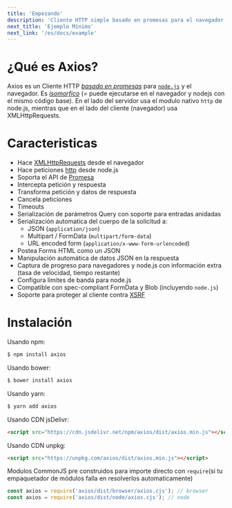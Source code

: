 ```yaml
---
title: 'Empezando'
description: 'Cliente HTTP simple basado en promesas para el navegador y node.js'
next_title: 'Ejemplo Mínimo'
next_link: '/es/docs/example'
---
```


# ¿Qué es Axios?
Axios es un Cliente HTTP *[basado en promesas](https://javascript.info/promise-basics)* para [`node.js`](https://nodejs.org) y el navegador. Es *[isomorfico](https://www.lullabot.com/articles/what-is-an-isomorphic-application)* (= puede ejecutarse en el navegador y nodejs con el mismo código base). En el lado del servidor usa el modulo nativo `http` de node.js, mientras que en el lado del cliente (navegador) usa XMLHttpRequests.

# Caracteristicas

- Hace [XMLHttpRequests](https://developer.mozilla.org/en-US/docs/Web/API/XMLHttpRequest) desde el navegador
- Hace peticiones [http](http://nodejs.org/api/http.html) desde node.js
- Soporta el API de [Promesa](https://developer.mozilla.org/en-US/docs/Web/JavaScript/Reference/Global_Objects/Promise)
- Intercepta petición y respuesta
- Transforma petición y datos de respuesta
- Cancela peticiones
- Timeouts
- Serialización de parámetros Query con soporte para entradas anidadas
- Serialización automatica del cuerpo de la solicitud a:
    - JSON (`application/json`)
    - Multipart / FormData (`multipart/form-data`)
    - URL encoded form (`application/x-www-form-urlencoded`)
- Postea Forms HTML como un JSON    
- Manipulación automática de datos JSON en la respuesta   
- Captura de progreso para navegadores y node.js con información extra (tasa de velocidad, tiempo restante)
- Configura límites de banda para node.js
- Compatible con spec-compliant FormData y Blob (incluyendo `node.js`)
- Soporte para proteger al cliente contra [XSRF](http://en.wikipedia.org/wiki/Cross-site_request_forgery)

# Instalación

Usando npm:

```bash
$ npm install axios
```

Usando bower:

```bash
$ bower install axios
```

Usando yarn:

```bash
$ yarn add axios
```

Usando CDN jsDelivr:

```html
<script src="https://cdn.jsdelivr.net/npm/axios/dist/axios.min.js"></script>
```

Usando CDN unpkg:

```html
<script src="https://unpkg.com/axios/dist/axios.min.js"></script>
```

Modulos CommonJS pre construidos para importe directo con `require`(si tu empaquetador de módulos falla en resolverlos automaticamente)

```js
const axios = require('axios/dist/browser/axios.cjs'); // browser
const axios = require('axios/dist/node/axios.cjs'); // node
```
